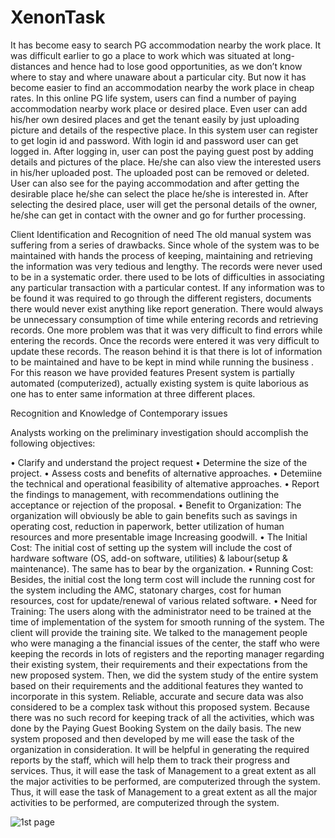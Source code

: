 # XenonTask
It has become easy to search PG accommodation nearby the work place. It was difficult earlier to go a place to work which was situated at long-distances and hence had to lose good opportunities, as we don’t know where to stay and where unaware about a particular city.
 But now it has become easier to find an accommodation nearby the work place in cheap rates. In this online PG life system, users can find a number of paying accommodation nearby work place or desired place. Even user can add his/her own desired places and get the tenant easily by just uploading picture and details of the respective place. In this system user can register to get login id and password. With login id and password user can get logged in. 
After logging in, user can post the paying guest post by adding details and pictures of the place. He/she can also view the interested users in his/her uploaded post. The uploaded post can be removed or deleted. User can also see for the paying accommodation and after getting the desirable place he/she can select the place he/she is interested in.
 After selecting the desired place, user will get the personal details of the owner, he/she can get in contact with the owner and go for further processing.


Client Identification and Recognition of need
The old manual system was suffering from a series of drawbacks. Since whole of the system was to be maintained with hands the process of keeping, maintaining and retrieving the information was very tedious and lengthy.
 The records were never used to be in a systematic order. there used to be lots of difficulties in associating any particular transaction with a particular contest. If any information was to be found it was required to go through the different registers, documents there would never exist anything like report generation.
 There would always be unnecessary consumption of time while entering records and retrieving records. One more problem was that it was very difficult to find errors while entering the records.
 Once the records were entered it was very difficult to update these records. The reason behind it is that there is lot of information to be maintained and have to be kept in mind while running the business .
For this reason we have provided features Present system is partially automated (computerized), actually existing system is quite laborious as one has to enter same information at three different places.






Recognition and Knowledge of Contemporary issues

Analysts working on the preliminary investigation should accomplish the
following objectives:

•	Clarify and understand the project request
•	Determine the size of the project.
•	Assess costs and benefits of alternative approaches.
•	Detemiine the technical and operational feasibility of altemative approaches.
•	Report the findings to management, with recommendations outlining the acceptance or rejection of the proposal.
•	Benefit to Organization:  The organization will obviously be able to gain benefits such as savings in operating cost, reduction in paperwork, better utilization of human resources and more presentable image Increasing goodwill.
•	The Initial Cost: The initial cost of setting up the system will include the cost of hardware software (OS, add-on software, utilities) & labour(setup & maintenance). The same has to bear by the organization.
•	Running Cost: Besides, the initial cost the long term cost will include the running cost for the system including the AMC, statonary charges, cost for human resources, cost for update/renewal of various related software.
•	Need for Training:  The users along with the administrator need to be trained at the time of implementation of the system for smooth running of the system. The client will provide the training site.
We talked to the management people who were managing a the financial issues of the center, the staff who were keeping the records in lots of registers and the reporting manager regarding their existing system, their requirements and their expectations from the new proposed system. Then, we did the system study of the entire system based on their requirements and the additional features they wanted to incorporate in this system.
Reliable, accurate and secure data was also considered to be a complex task without this proposed system. Because there was no such record for keeping track of all the activities, which was done by the Paying Guest Booking System on the daily basis.
The new system proposed and then developed by me will ease the task of the organization in consideration. It will be helpful in generating the required reports by the staff, which will help them to track their progress and services. Thus, it will ease the task of Management to a great extent as all the major activities to be performed, are computerized through the system.
Thus, it will ease the task of Management to a great extent as all the major activities to be performed, are computerized through the system.


![1st page](https://user-images.githubusercontent.com/45428643/196742762-f889847e-723f-47e3-b1c4-acb2eee464bf.png)

